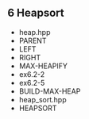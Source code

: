 6	Heapsort
--------------------------------------
- heap.hpp
 - PARENT
 - LEFT
 - RIGHT
 - MAX-HEAPIFY
 - ex6.2-2
 - ex6.2-5
 - BUILD-MAX-HEAP
- heap_sort.hpp
 - HEAPSORT

